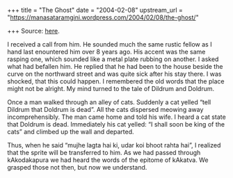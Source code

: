 +++
title = "The Ghost"
date = "2004-02-08"
upstream_url = "https://manasataramgini.wordpress.com/2004/02/08/the-ghost/"

+++
Source: [here](https://manasataramgini.wordpress.com/2004/02/08/the-ghost/).

I received a call from him. He sounded much the same rustic fellow as I hand last enountered him over 8 years ago. His accent was the same rasping one, which sounded like a metal plate rubbing on another. I asked what had befallen him. He replied that he had been to the house beside the curve on the northward street and was quite sick after his stay there. I was shocked, that this could happen. I remembered the old words that the place might not be alright. My mind turned to the tale of Dildrum and Doldrum.  
  
Once a man walked through an alley of cats. Suddenly a cat yelled “tell Dildrum that Doldrum is dead”. All the cats dispersed meowing away incomprehensibly. The man came home and told his wife. I heard a cat state that Doldrum is dead. Immediately his cat yelled: “I shall soon be king of the cats” and climbed up the wall and departed.

Thus, when he said “mujhe lagta hai ki, udar koi bhoot rahta hai”, I realized that the sprite will be transferred to him. As we had passed through kAkodakapura we had heard the words of the epitome of kAkatva. We grasped those not then, but now we understand.

